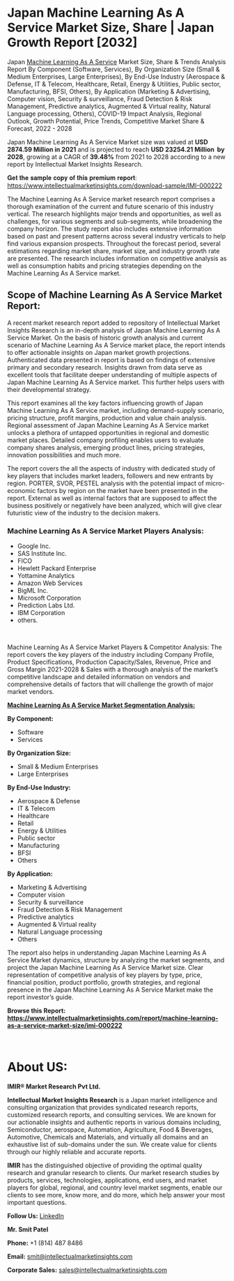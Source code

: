 <h1>Japan Machine Learning As A Service Market Size, Share | Japan Growth Report [2032]</h1>
<p>Japan <a href="https://www.intellectualmarketinsights.com/report/machine-learning-as-a-service-market-size/imi-000222">Machine Learning As A Service</a> Market Size, Share &amp; Trends Analysis Report By Component (Software, Services), By Organization Size (Small &amp; Medium Enterprises, Large Enterprises), By End-Use Industry (Aerospace &amp; Defense, IT &amp; Telecom, Healthcare, Retail, Energy &amp; Utilities, Public sector, Manufacturing, BFSI, Others), By Application (Marketing &amp; Advertising, Computer vision, Security &amp; surveillance, Fraud Detection &amp; Risk Management, Predictive analytics, Augmented &amp; Virtual reality, Natural Language processing, Others), COVID-19 Impact Analysis, Regional Outlook, Growth Potential, Price Trends, Competitive Market Share &amp; Forecast, 2022 - 2028</p>
<p>Japan Machine Learning As A Service Market size was valued at&nbsp;<strong>USD 2874.59 Million in 2021</strong>&nbsp;and is projected to reach&nbsp;<strong>USD 23254.21 Million&nbsp; by 2028</strong>, growing at a CAGR of&nbsp;<strong>39.48%</strong>&nbsp;from 2021 to 2028 according to a new report by Intellectual Market Insights Research.</p>
<p>𝐆𝐞𝐭 𝐭𝐡𝐞 𝐬𝐚𝐦𝐩𝐥𝐞 𝐜𝐨𝐩𝐲 𝐨𝐟 𝐭𝐡𝐢𝐬 𝐩𝐫𝐞𝐦𝐢𝐮𝐦 𝐫𝐞𝐩𝐨𝐫𝐭: <a href="https://www.intellectualmarketinsights.com/download-sample/IMI-000222">https://www.intellectualmarketinsights.com/download-sample/IMI-000222</a></p>
<p>The Machine Learning As A Service market research report comprises a thorough examination of the current and future scenario of this industry vertical. The research highlights major trends and opportunities, as well as challenges, for various segments and sub-segments, while broadening the company horizon. The study report also includes extensive information based on past and present patterns across several industry verticals to help find various expansion prospects. Throughout the forecast period, several estimations regarding market share, market size, and industry growth rate are presented. The research includes information on competitive analysis as well as consumption habits and pricing strategies depending on the Machine Learning As A Service market.</p>
<h2>Scope of Machine Learning As A Service Market Report:</h2>
<p>A recent market research report added to repository of Intellectual Market Insights Research is an in-depth analysis of Japan Machine Learning As A Service Market. On the basis of historic growth analysis and current scenario of Machine Learning As A Service market place, the report intends to offer actionable insights on Japan market growth projections. Authenticated data presented in report is based on findings of extensive primary and secondary research. Insights drawn from data serve as excellent tools that facilitate deeper understanding of multiple aspects of Japan Machine Learning As A Service market. This further helps users with their developmental strategy.</p>
<p>This report examines all the key factors influencing growth of Japan Machine Learning As A Service market, including demand-supply scenario, pricing structure, profit margins, production and value chain analysis. Regional assessment of Japan Machine Learning As A Service market unlocks a plethora of untapped opportunities in regional and domestic market places. Detailed company profiling enables users to evaluate company shares analysis, emerging product lines, pricing strategies, innovation possibilities and much more.</p>
<p>The report covers the all the aspects of industry with dedicated study of key players that includes market leaders, followers and new entrants by region. PORTER, SVOR, PESTEL analysis with the potential impact of micro-economic factors by region on the market have been presented in the report. External as well as internal factors that are supposed to affect the business positively or negatively have been analyzed, which will give clear futuristic view of the industry to the decision makers.</p>
<h3>Machine Learning As A Service Market Players Analysis:</h3>
<ul>
<li>Google Inc.</li>
<li>SAS Institute Inc.</li>
<li>FICO</li>
<li>Hewlett Packard Enterprise</li>
<li>Yottamine Analytics</li>
<li>Amazon Web Services</li>
<li>BigML Inc.</li>
<li>Microsoft Corporation</li>
<li>Prediction Labs Ltd.&nbsp;</li>
<li>IBM Corporation&nbsp;</li>
<li>others.</li>
</ul>
<p>&nbsp;</p>
<p>Machine Learning As A Service Market Players &amp; Competitor Analysis: The report covers the key players of the industry including Company Profile, Product Specifications, Production Capacity/Sales, Revenue, Price and Gross Margin 2021-2028 &amp; Sales with a thorough analysis of the market&rsquo;s competitive landscape and detailed information on vendors and comprehensive details of factors that will challenge the growth of major market vendors.</p>
<p><strong><u>Machine Learning As A Service Market Segmentation Analysis:</u></strong></p>
<p><strong>By Component:</strong></p>
<ul>
<li>Software</li>
<li>Services</li>
</ul>
<p><strong>By Organization Size:</strong></p>
<ul>
<li>Small &amp; Medium Enterprises</li>
<li>Large Enterprises</li>
</ul>
<p><strong>By End-Use Industry:</strong></p>
<ul>
<li>Aerospace &amp; Defense</li>
<li>IT &amp; Telecom</li>
<li>Healthcare</li>
<li>Retail</li>
<li>Energy &amp; Utilities</li>
<li>Public sector</li>
<li>Manufacturing</li>
<li>BFSI</li>
<li>Others</li>
</ul>
<p><strong>By Application:</strong></p>
<ul>
<li>Marketing &amp; Advertising</li>
<li>Computer vision</li>
<li>Security &amp; surveillance</li>
<li>Fraud Detection &amp; Risk Management</li>
<li>Predictive analytics</li>
<li>Augmented &amp; Virtual reality</li>
<li>Natural Language processing</li>
<li>Others</li>
</ul>
<p>The report also helps in understanding Japan Machine Learning As A Service Market dynamics, structure by analyzing the market segments, and project the Japan Machine Learning As A Service&nbsp;Market size. Clear representation of competitive analysis of key players by type, price, financial position, product portfolio, growth strategies, and regional presence in the Japan Machine Learning As A Service Market make the report investor&rsquo;s guide.</p>
<p><strong>Browse this Report:&nbsp; </strong><a href="https://www.intellectualmarketinsights.com/report/machine-learning-as-a-service-market-size/imi-000222"><strong>https://www.intellectualmarketinsights.com/report/machine-learning-as-a-service-market-size/imi-000222</strong></a></p>
<p>&nbsp;</p>
<h1>About US:</h1>
<p><strong>IMIR&reg; Market Research Pvt Ltd.</strong></p>
<p><strong>Intellectual Market Insights Research</strong> is a Japan market intelligence and consulting organization that provides syndicated research reports, customized research reports, and consulting services. We are known for our actionable insights and authentic reports in various domains including, Semiconductor, aerospace, Automation, Agriculture, Food &amp; Beverages, Automotive, Chemicals and Materials, and virtually all domains and an exhaustive list of sub-domains under the sun. We create value for clients through our highly reliable and accurate reports.</p>
<p><strong>IMIR</strong> has the distinguished objective of providing the optimal quality research and granular research to clients. Our market research studies by products, services, technologies, applications, end users, and market players for global, regional, and country level market segments, enable our clients to see more, know more, and do more, which help answer your most important questions.</p>
<p><strong>Follow Us:</strong> <a href="https://www.linkedin.com/company/imir-marketresearch/">LinkedIn</a></p>
<p><strong>Mr. Smit Patel</strong></p>
<p><strong>Phone:</strong> +1 (814) 487 8486</p>
<p><strong>Email:</strong> <a href="mailto:smit@intellectualmarketinsights.com">smit@intellectualmarketinsights.com</a></p>
<p><strong>Corporate Sales:</strong> <a href="mailto:sales@intellectualmarketinsights.com">sales@intellectualmarketinsights.com</a></p>
<p>&nbsp;</p>
